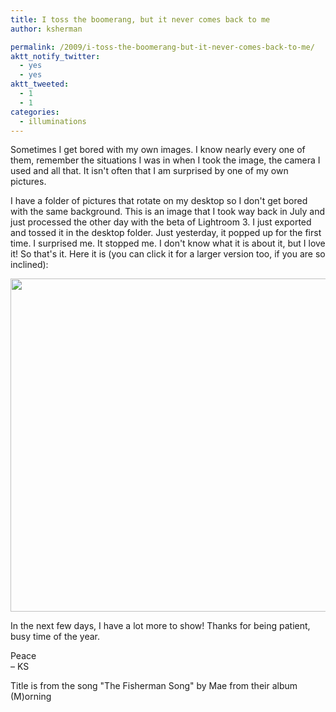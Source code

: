```yaml
---
title: I toss the boomerang, but it never comes back to me
author: ksherman

permalink: /2009/i-toss-the-boomerang-but-it-never-comes-back-to-me/
aktt_notify_twitter:
  - yes
  - yes
aktt_tweeted:
  - 1
  - 1
categories:
  - illuminations
---
```

Sometimes I get bored with my own images. I know nearly every one of them, remember the situations I was in when I took the image, the camera I used and all that. It isn't often that I am surprised by one of my own pictures.

I have a folder of pictures that rotate on my desktop so I don't get bored with the same background. This is an image that I took way back in July and just processed the other day with the beta of Lightroom 3. I just exported and tossed it in the desktop folder. Just yesterday, it popped up for the first time. I surprised me. It stopped me. I don't know what it is about it, but I love it! So that's it. Here it is (you can click it for a larger version too, if you are so inclined):

[<img class="aligncenter" title="Corn Field" src="https://s3-us-west-2.amazonaws.com/assets.kshermphoto.com/2009PostsImages/October/27/CornSmall.jpg" alt="" width="800" height="533" />][1]

In the next few days, I have a lot more to show! Thanks for being patient, busy time of the year.

Peace  
– KS

Title is from the song "The Fisherman Song" by Mae from their album (M)orning

 [1]: https://s3-us-west-2.amazonaws.com/assets.kshermphoto.com/2009PostsImages/October/27/CornBig.jpg